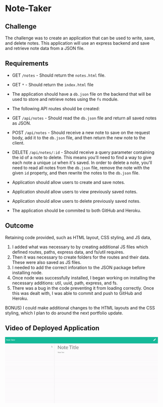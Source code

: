 # **Note-Taker**

## **Challenge**

The challenge was to create an application that can be used to write, save, and delete notes. This application will use an express backend and save and retrieve note data from a JSON file.

## **Requirements**

  * GET `/notes` - Should return the `notes.html` file.

  * GET `*` - Should return the `index.html` file

  * The application should have a `db.json` file on the backend that will be used to store and retrieve notes using the `fs` module.

  * The following API routes should be created:

  * GET `/api/notes` - Should read the `db.json` file and return all saved notes as JSON.

  * POST `/api/notes` - Should receive a new note to save on the request body, add it to the `db.json` file, and then return the new         note to the client.

  * DELETE `/api/notes/:id` - Should receive a query parameter containing the id of a note to delete. This means you'll need to find a       way to give each note a unique `id` when it's saved. In order to delete a note, you'll need to read all notes from the `db.json`         file, remove the note with the given `id` property, and then rewrite the notes to the `db.json` file.

  * Application should allow users to create and save notes.
  
  * Application should allow users to view previously saved notes.
  
  * Application should allow users to delete previously saved notes.
  
  * The application should be commited to both GitHub and Heroku.

## **Outcome**

Retaining code provided, such as HTML layout, CSS styling, and JS data, 

1) I added what was necessary to by creating additional JS files which defined routes, paths, express data, and fs/util requires. 
2) Then it was necessary to create folders for the routes and their data. These were also saved as JS files. 
3) I needed to add the correct inforation to the JSON package before installing node. 
4) Once node was successfully installed, I began working on installing the necessary additions: util, uuid, path, express, and fs.
5) There was a bug in the code preventing it from loading correctly. Once this was dealt with, I was able to commit and push to GitHub and Heroku.

BONUS) I could make additional changes to the HTML layouts and the CSS styling, which I plan to do around the next portfolio update. 

## **Video of Deployed Application**

![Deployed Application](images/notesTest.gif)
